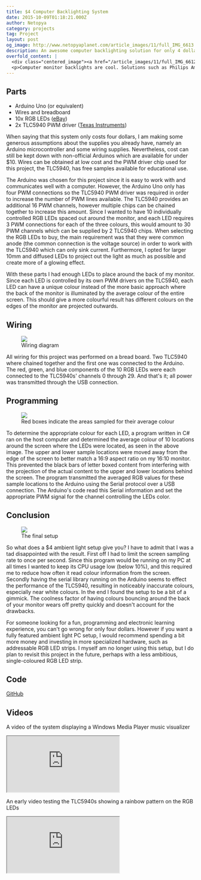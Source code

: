 ```yaml
---
title: $4 Computer Backlighting System
date: 2015-10-09T01:18:21.000Z
author: Netopya
category: projects
tag: Project
layout: post
og_image: http://www.netopyaplanet.com/article_images/11/full_IMG_6613.JPG
description: An awesome computer backlighting solution for only 4 dollars!
overfold_content: |
  <div class="centered_image"><a href="/article_images/11/full_IMG_6612.JPG"><img src="/article_images/11/prev_IMG_6612.JPG" class="img-thumbnail"/></a></div>
  <p>Computer monitor backlights are cool. Solutions such as Philips Ambilight are available, but many people opt to design their own system. I wanted to see just how much you can save and what you can get by making the cheapest backlighting system possible. By salvaging parts from previous projects and getting free samples, all I need to buy where some RGB LEDs for only $4.00. Join me as I experiment and create the most basic computer ambient light solution.</p>
---
```


## Parts

- Arduino Uno (or equivalent)
- Wires and breadboard
- 10x RGB LEDs ([eBay](http://www.ebay.com/itm/Diffused-10mm-RGB-Common-Anode-4Pins-LED-10pcs-FreeShipping-/251534607654))
- 2x TLC5940 PWM driver ([Texas Instruments](http://www.ti.com/product/tlc5940))

When saying that this system only costs four dollars, I am making some generous assumptions about the supplies you already have, namely an Arduino microcontroller and some wiring supplies. Nevertheless, cost can still be kept down with non-official Arduinos which are available for under $10. Wires can be obtained at low cost and the PWM driver chip used for this project, the TLC5940, has free samples available for educational use.

The Arduino was chosen for this project since it is easy to work with and communicates well with a computer. However, the Arduino Uno only has four PWM connections so the TLC5940 PWM driver was required in order to increase the number of PWM lines available. The TLC5940 provides an additional 16 PWM channels, however multiple chips can be chained together to increase this amount. Since I wanted to have 10 individually controlled RGB LEDs spaced out around the monitor, and each LED requires 3 PWM connections for each of the three colours, this would amount to 30 PWM channels which can be supplied by 2 TLC5940 chips. When selecting the RGB LEDs to buy, the main requirement was that they were common anode (the common connection is the voltage source) in order to work with the TLC5940 which can only sink current. Furthermore, I opted for larger 10mm and diffused LEDs to project out the light as much as possible and create more of a glowing effect.

With these parts I had enough LEDs to place around the back of my monitor. Since each LED is controlled by its own PWM drivers on the TLC5940, each LED can have a unique colour instead of the more basic approach where the back of the monitor is illuminated by the average colour of the entire screen. This should give a more colourful result has different colours on the edges of the monitor are projected outwards.

## Wiring

<figure>
<a href="/article_images/11/full_Sketch 2_bb.png">
    <img class="img-thumbnail" src="/article_images/11/prev_Sketch 2_bb.png"/>
</a>
<figcaption>Wiring diagram</figcaption>
</figure>

All wiring for this project was performed on a bread board. Two TLC5940 where chained together and the first one was connected to the Arduino. The red, green, and blue components of the 10 RGB LEDs were each connected to the TLC5940s' channels 0 through 29. And that's it; all power was transmitted through the USB connection.

## Programming

<figure>
<a href="/article_images/11/full_diagram2.jpg">
    <img class="img-thumbnail" src="/article_images/11/prev_diagram2.jpg"/>
</a>
<figcaption>Red boxes indicate the areas sampled for their average colour</figcaption>
</figure>

To determine the appropriate colour for each LED, a program written in C# ran on the host computer and determined the average colour of 10 locations around the screen where the LEDs were located, as seen in the above image. The upper and lower sample locations were moved away from the edge of the screen to better match a 16:9 aspect ratio on my 16:10 monitor. This prevented the black bars of letter boxed content from interfering with the projection of the actual content to the upper and lower locations behind the screen. The program transmitted the averaged RGB values for these sample locations to the Arduino using the Serial protocol over a USB connection. The Arduino's code read this Serial information and set the appropriate PWM signal for the channel controlling the LEDs color.

## Conclusion

<figure>
<a href="/article_images/11/full_IMG_6613.JPG">
    <img class="img-thumbnail" src="/article_images/11/prev_IMG_6613.JPG"/>
</a>
<figcaption>The final setup</figcaption>
</figure>

So what does a $4 ambient light setup give you? I have to admit that I was a tad disappointed with the result. First off I had to limit the screen sampling rate to once per second. Since this program would be running on my PC at all times I wanted to keep its CPU usage low (below 10%), and this required me to reduce how often it read colour information from the screen. Secondly having the serial library running on the Arduino seems to effect the performance of the TLC5940, resulting in noticeably inaccurate colours, especially near white colours. In the end I found the setup to be a bit of a gimmick. The coolness factor of having colours bouncing around the back of your monitor wears off pretty quickly and doesn't account for the drawbacks.

For someone looking for a fun, programming and electronic learning experience, you can't go wrong for only four dollars. However if you want a fully featured ambient light PC setup, I would recommend spending a bit more money and investing in more specialized hardware, such as addressable RGB LED strips. I myself am no longer using this setup, but I do plan to revisit this project in the future, perhaps with a less ambitious, single-coloured RGB LED strip.

## Code

[GitHub <span class="glyphicon glyphicon-new-window" aria-hidden="true"></span>](https://github.com/Netopya/NetopyaAmbientLight)

## Videos

A video of the system displaying a Windows Media Player music visualizer

<div class="row justify-content-center mb-4">
  <div class="col-lg-8 col-md-10 col-12">
    <div class="ratio ratio-4x3">
      <iframe src="https://www.youtube.com/embed/z9RqdH6WB20" title="Computer Backlighting with Music Visualizer" allowfullscreen></iframe>
    </div>
  </div>
</div>

An early video testing the TLC5940s showing a rainbow pattern on the RGB LEDs

<div class="row justify-content-center mb-4">
  <div class="col-lg-8 col-md-10 col-12">
    <div class="ratio ratio-4x3">
      <iframe src="https://www.youtube.com/embed/FCKEEMjqrG0" title="TLC5940 Rainbow Pattern Test" allowfullscreen></iframe>
    </div>
  </div>
</div>